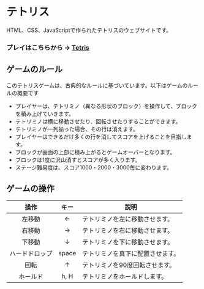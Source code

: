 # テトリス

HTML、CSS、JavaScriptで作られたテトリスのウェブサイトです。

### プレイはこちらから → [Tetris](https://teamdev-recursionred.github.io/tetris_sns/)

## ゲームのルール

このテトリスゲームは、古典的なルールに基づいています。以下はゲームのルールの概要です

- プレイヤーは、テトリミノ（異なる形状のブロック）を操作して、ブロックを積み上げていきます。
- テトリミノは横に移動させたり、回転させたりすることができます。
- テトリミノが一列揃った場合、その行は消えます。
- プレイヤーはできるだけ多くの行を消してスコアを上げることを目指します。
- ブロックが画面の上部に積み上がるとゲームオーバーとなります。
- ブロックは1度に沢山消すとスコアが多く入ります。
- ステージ難易度は、スコア1000・2000・3000毎に変わります。

## ゲームの操作

|   操作   |   キー |   説明   |
| :-----:| :-----:|  ------  |
|      左移動     |   ←  | テトリミノを左に移動させます。 |
|      右移動     |   →   | テトリミノを右に移動させます。 |
|      下移動   |   ↓  | テトリミノを下に移動させます。 |
|    ハードドロップ   |   space  | テトリミノを真下に配置させます。 |
|       回転     |  ↑   | テトリミノを90度回転させます。 |
|       ホールド     |  h, H | テトリミノをホールドします。 |


